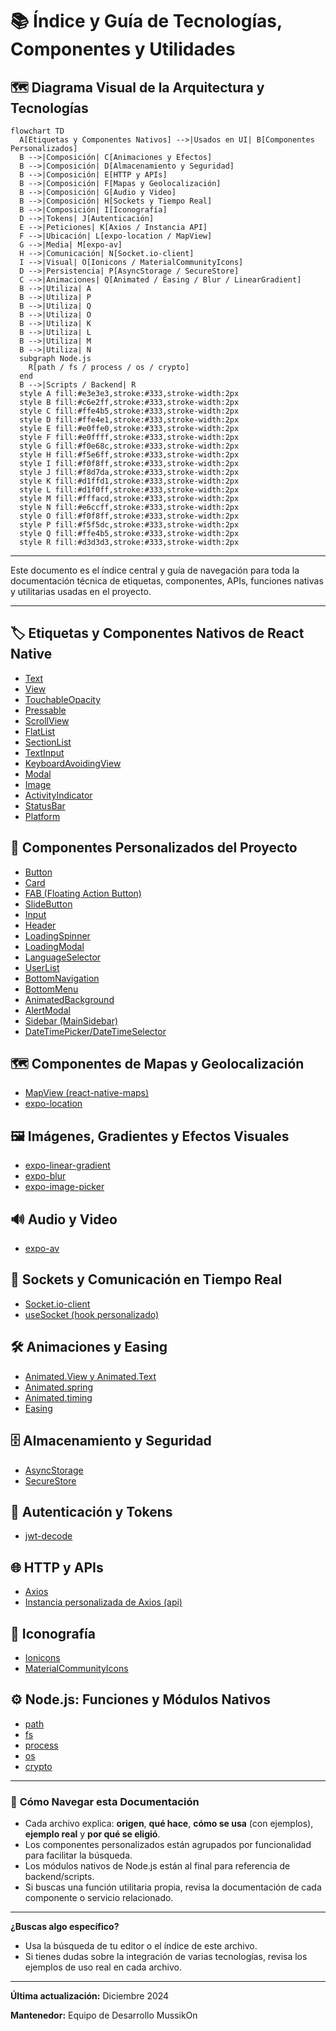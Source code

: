 # 📚 Índice y Guía de Tecnologías, Componentes y Utilidades

## 🗺️ Diagrama Visual de la Arquitectura y Tecnologías

```mermaid
flowchart TD
  A[Etiquetas y Componentes Nativos] -->|Usados en UI| B[Componentes Personalizados]
  B -->|Composición| C[Animaciones y Efectos]
  B -->|Composición| D[Almacenamiento y Seguridad]
  B -->|Composición| E[HTTP y APIs]
  B -->|Composición| F[Mapas y Geolocalización]
  B -->|Composición| G[Audio y Video]
  B -->|Composición| H[Sockets y Tiempo Real]
  B -->|Composición| I[Iconografía]
  D -->|Tokens| J[Autenticación]
  E -->|Peticiones| K[Axios / Instancia API]
  F -->|Ubicación| L[expo-location / MapView]
  G -->|Media| M[expo-av]
  H -->|Comunicación| N[Socket.io-client]
  I -->|Visual| O[Ionicons / MaterialCommunityIcons]
  D -->|Persistencia| P[AsyncStorage / SecureStore]
  C -->|Animaciones| Q[Animated / Easing / Blur / LinearGradient]
  B -->|Utiliza| A
  B -->|Utiliza| P
  B -->|Utiliza| Q
  B -->|Utiliza| O
  B -->|Utiliza| K
  B -->|Utiliza| L
  B -->|Utiliza| M
  B -->|Utiliza| N
  subgraph Node.js
    R[path / fs / process / os / crypto]
  end
  B -->|Scripts / Backend| R
  style A fill:#e3e3e3,stroke:#333,stroke-width:2px
  style B fill:#c6e2ff,stroke:#333,stroke-width:2px
  style C fill:#ffe4b5,stroke:#333,stroke-width:2px
  style D fill:#ffe4e1,stroke:#333,stroke-width:2px
  style E fill:#e0ffe0,stroke:#333,stroke-width:2px
  style F fill:#e0ffff,stroke:#333,stroke-width:2px
  style G fill:#f0e68c,stroke:#333,stroke-width:2px
  style H fill:#f5e6ff,stroke:#333,stroke-width:2px
  style I fill:#f0f8ff,stroke:#333,stroke-width:2px
  style J fill:#f8d7da,stroke:#333,stroke-width:2px
  style K fill:#d1ffd1,stroke:#333,stroke-width:2px
  style L fill:#d1f0ff,stroke:#333,stroke-width:2px
  style M fill:#fffacd,stroke:#333,stroke-width:2px
  style N fill:#e6ccff,stroke:#333,stroke-width:2px
  style O fill:#f0f8ff,stroke:#333,stroke-width:2px
  style P fill:#f5f5dc,stroke:#333,stroke-width:2px
  style Q fill:#ffe4b5,stroke:#333,stroke-width:2px
  style R fill:#d3d3d3,stroke:#333,stroke-width:2px
```

---

Este documento es el índice central y guía de navegación para toda la documentación técnica de etiquetas, componentes, APIs, funciones nativas y utilitarias usadas en el proyecto.

---

## 🏷️ **Etiquetas y Componentes Nativos de React Native**
- [Text](./tags/Text.md)
- [View](./tags/View.md)
- [TouchableOpacity](./tags/TouchableOpacity.md)
- [Pressable](./tags/Pressable.md)
- [ScrollView](./tags/ScrollView.md)
- [FlatList](./tags/FlatList.md)
- [SectionList](./tags/SectionList.md)
- [TextInput](./tags/TextInput.md)
- [KeyboardAvoidingView](./tags/KeyboardAvoidingView.md)
- [Modal](./tags/Modal.md)
- [Image](./tags/Image.md)
- [ActivityIndicator](./tags/ActivityIndicator.md)
- [StatusBar](./tags/StatusBar.md)
- [Platform](./tags/Platform.md)

## 🎨 **Componentes Personalizados del Proyecto**
- [Button](./tags/Button.md)
- [Card](./tags/Card.md)
- [FAB (Floating Action Button)](./tags/FAB.md)
- [SlideButton](./tags/SlideButton.md)
- [Input](./tags/Input.md)
- [Header](./tags/Header.md)
- [LoadingSpinner](./tags/LoadingSpinner.md)
- [LoadingModal](./tags/LoadingModal.md)
- [LanguageSelector](./tags/LanguageSelector.md)
- [UserList](./tags/UserList.md)
- [BottomNavigation](./tags/BottomNavigation.md)
- [BottomMenu](./tags/BottomMenu.md)
- [AnimatedBackground](./tags/AnimatedBackground.md)
- [AlertModal](./tags/AlertModal.md)
- [Sidebar (MainSidebar)](./tags/Sidebar.md)
- [DateTimePicker/DateTimeSelector](./tags/DateTimePicker.md)

## 🗺️ **Componentes de Mapas y Geolocalización**
- [MapView (react-native-maps)](./tags/MapView.md)
- [expo-location](./tags/ExpoLocation.md)

## 🖼️ **Imágenes, Gradientes y Efectos Visuales**
- [expo-linear-gradient](./tags/ExpoLinearGradient.md)
- [expo-blur](./tags/ExpoBlur.md)
- [expo-image-picker](./tags/ExpoImagePicker.md)

## 🔊 **Audio y Video**
- [expo-av](./tags/ExpoAV.md)

## 💬 **Sockets y Comunicación en Tiempo Real**
- [Socket.io-client](./tags/Socket.md)
- [useSocket (hook personalizado)](../hooks/useSocket.tsx)

## 🛠️ **Animaciones y Easing**
- [Animated.View y Animated.Text](./tags/Animated.md)
- [Animated.spring](./tags/AnimatedSpring.md)
- [Animated.timing](./tags/AnimatedTiming.md)
- [Easing](./tags/Easing.md)

## 🗄️ **Almacenamiento y Seguridad**
- [AsyncStorage](./tags/AsyncStorage.md)
- [SecureStore](./tags/SecureStore.md)

## 🔑 **Autenticación y Tokens**
- [jwt-decode](./tags/jwtDecode.md)

## 🌐 **HTTP y APIs**
- [Axios](./tags/Axios.md)
- [Instancia personalizada de Axios (api)](./tags/axiosInstance.md)

## 🎵 **Iconografía**
- [Ionicons](./tags/Ionicons.md)
- [MaterialCommunityIcons](./tags/MaterialCommunityIcons.md)

## ⚙️ **Node.js: Funciones y Módulos Nativos**
- [path](./tags/NodePath.md)
- [fs](./tags/NodeFs.md)
- [process](./tags/NodeProcess.md)
- [os](./tags/NodeOs.md)
- [crypto](./tags/NodeCrypto.md)

---

### 📝 **Cómo Navegar esta Documentación**
- Cada archivo explica: **origen**, **qué hace**, **cómo se usa** (con ejemplos), **ejemplo real** y **por qué se eligió**.
- Los componentes personalizados están agrupados por funcionalidad para facilitar la búsqueda.
- Los módulos nativos de Node.js están al final para referencia de backend/scripts.
- Si buscas una función utilitaria propia, revisa la documentación de cada componente o servicio relacionado.

---

**¿Buscas algo específico?**
- Usa la búsqueda de tu editor o el índice de este archivo.
- Si tienes dudas sobre la integración de varias tecnologías, revisa los ejemplos de uso real en cada archivo.

---

**Última actualización:** Diciembre 2024

**Mantenedor:** Equipo de Desarrollo MussikOn 
